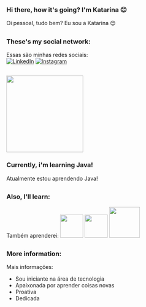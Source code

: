 ### Hi there, how it's going? I'm Katarina 😊 
Oi pessoal, tudo bem? Eu sou a Katarina 😊
##

### These's my social network:<br>
Essas são minhas redes sociais:<br>
[![LinkedIn](https://img.shields.io/badge/LinkedIn-0077B5?style=for-the-badge&logo=linkedin&logoColor=white)](https://www.linkedin.com/in/katarina-pereira-freire-30080b181)
[![Instagram](https://img.shields.io/badge/Instagram-E4405F?style=for-the-badge&logo=instagram&logoColor=white)](https://instagram.com/k.pfreire)
##
<img height = "200" weight = "200" src="https://cdn.jsdelivr.net/gh/devicons/devicon/icons/java/java-original-wordmark.svg" />

### Currently, i'm learning Java! 
Atualmente estou aprendendo Java!
##

### Also, I'll learn:
Também aprenderei:
<img height = "60" weight = "60" src="https://cdn.jsdelivr.net/gh/devicons/devicon/icons/javascript/javascript-original.svg" /> <img height = "60" weight = "60" src="https://cdn.jsdelivr.net/gh/devicons/devicon/icons/html5/html5-original.svg" /> <img height = "80" weight = "80" src="https://cdn.jsdelivr.net/gh/devicons/devicon/icons/mysql/mysql-plain-wordmark.svg" />
##         

### More information:
Mais informações:

- Sou iniciante na área de tecnologia
- Apaixonada por aprender coisas novas
- Proativa
- Dedicada




          
